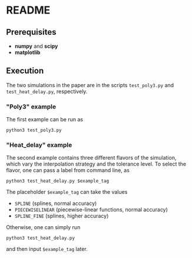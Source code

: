 # README
## Prerequisites
* **numpy** and **scipy**
* **matplotlib**

## Execution
The two simulations in the paper are in the scripts `test_poly3.py` and `test_heat_delay.py`, respectively.

### "Poly3" example
The first example can be run as
```
python3 test_poly3.py
```

### "Heat_delay" example
The second example contains three different flavors of the simulation, which vary the interpolation strategy and the tolerance level.
To select the flavor, one can pass a label from command line, as
```
python3 test_heat_delay.py $example_tag
```
The placeholder `$example_tag` can take the values
* `SPLINE` (splines, normal accuracy)
* `PIECEWISELINEAR` (piecewise-linear functions, normal accuracy)
* `SPLINE_FINE` (splines, higher accuracy)

Otherwise, one can simply run
```
python3 test_heat_delay.py
```
and then input `$example_tag` later.
